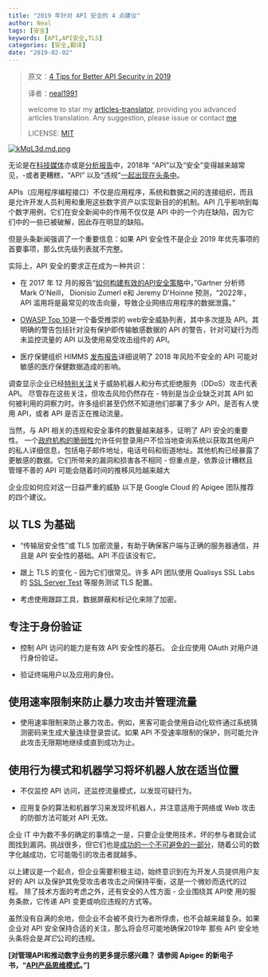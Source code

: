 ```yaml
---
title: "2019 年针对 API 安全的 4 点建议"
author: Neal
tags: [安全]
keywords: [API,API安全,TLS]
categories: [安全,翻译]
date: "2019-02-02" 
---
```


> 原文：[4 Tips for Better API Security in 2019](https://medium.com/apis-and-digital-transformation/4-tips-for-better-api-security-in-2019-7d3a3b852a45)
>
> 译者：[neal1991](https://github.com/neal1991)
>
> welcome to star my [articles-translator](https://github.com/neal1991/articles-translator/), providing you advanced articles translation. Any suggestion, please issue or contact [me](mailto:bing@stu.ecnu.edu.cn)
>
> LICENSE: [MIT](https://opensource.org/licenses/MIT)

[![kMqL3d.md.png](https://s2.ax1x.com/2019/01/29/kMqL3d.md.png)](https://imgchr.com/i/kMqL3d)

无论是在[科技](https://www.darkreading.com/application-security/expect-api-breaches-to-accelerate/d/d-id/1332504)[媒体](https://securityboulevard.com/2018/12/2018-sees-api-breaches-surge-with-no-relief-in-sight/)亦或是[分析报告](https://www.gartner.com/doc/3834704/build-effective-api-security-strategy)中，2018年 “API”以及“安全”变得越来越常见，-或者更糟糕，“API” 以及“违规”[一起出现在头条中](https://www.securityweek.com/next-big-cyber-attack-vector-apis)。

APIs（应用程序编程接口）不仅是应用程序，系统和数据之间的连接组织，而且是允许开发人员利用和重用这些数字资产以实现新目的的机制。API 几乎影响到每个数字用例，它们在安全新闻中的作用不仅仅是 API 中的一个内在缺陷，因为它们中的一些已被破解，因此存在明显的缺陷。

但是头条新闻强调了一个重要信息：如果 API 安全性不是企业 2019 年优先事项的首要事项，那么优先级列表就不完整。

实际上，API 安全的要求正在成为一种共识：

* 在 2017 年 12 月的报告“[如何构建有效的API安全策略](https://www.gartner.com/doc/3834704/build-effective-api-security-strategy)中，”Gartner 分析师 Mark O'Neill， Dionisio Zumerl e和 Jeremy D'Hoinne 预测，“2022年，API 滥用将是最常见的攻击向量，导致企业网络应用程序的数据泄露。”

* [OWASP Top 10](https://www.owasp.org/images/7/72/OWASP_Top_10-2017_%28en%29.pdf.pdf)是一个备受推崇的 web安全威胁列表，其中多次提及 API。其明确的警告包括针对没有保护即传输敏感数据的 API 的警告，针对可疑行为而未监控流量的 API 以及使用易受攻击组件的 API。

* 医疗保健组织 HIMMS [发布报告](https://www.hipaaguide.net/api-vulnerabilities-and-usb-related-cyberattacks-identified/)详细说明了 2018 年风险不安全的 API 可能对敏感的医疗保健数据造成的影响。

调查显示企业已经[特别关注](https://www.slideshare.net/Imperva/api-security-survey?qid=aab26aae-da6c-40b0-8c28-0ea3a0f526a8&v=&b=&from_search=4)关于威胁机器人和分布式拒绝服务（DDoS）攻击代表 API。 尽管存在这些关注，但攻击风险仍然存在 - 特别是当企业缺乏对其 API 如何被利用的洞察力时。许多组织甚至仍然不知道他们部署了多少 API，是否有人使用 API，或者 API 是否正在推动流量。

当然，与 API 相关的违规和安全事件的数量越来越多，证明了 API 安全的重要性。 一个[政府机构的脆弱性](https://krebsonsecurity.com/2018/11/usps-site-exposed-data-on-60-million-users/?utm_source=feedburner&utm_medium=feed&utm_campaign=Feed%3A+KrebsOnSecurity+%28Krebs+on+Security%29)允许任何登录用户不恰当地查询系统以获取其他用户的私人详细信息，包括电子邮件地址，电话号码和街道地址。其他机构已经暴露了更敏感的数据。它们所带来的漏洞和损害各不相同 - 但重点是，依靠设计糟糕且管理不善的 API 可能会随着时间的推移风险越来越大

企业应如何应对这一日益严重的威胁 以下是 Google Cloud 的 Apigee 团队推荐的四个建议。

## 以 TLS 为基础

* “传输层安全性”或 TLS 加密流量，有助于确保客户端与正确的服务器通信，并且是 API 安全性的基础。API 不应该没有它。

* 跟上 TLS 的变化 - 因为它们很常见。许多 API 团队使用 Qualisys SSL Labs 的 [SSL Server Test](https://www.ssllabs.com/ssltest/) 等服务测试 TLS 配置。

* 考虑使用跟踪工具，数据屏蔽和标记化来除了加密。

## 专注于身份验证

* 控制 API 访问的能力是有效 API 安全性的基石。 企业应使用 OAuth 对用户进行身份验证。

* 验证终端用户以及应用的身份。

## 使用速率限制来防止暴力攻击并管理流量

* 使用速率限制来防止暴力攻击。例如，黑客可能会使用自动化软件通过系统猜测密码来生成大量连续登录尝试。如果 API 不受速率限制的保护，则可能允许此攻击无限期地继续或直到成功为止。

## 使用行为模式和机器学习将坏机器人放在适当位置

* 不仅监控 API 访问，还监控流量模式，以发现可疑行为。

* 应用复杂的算法和机器学习来发现坏机器人，并注意适用于网络或 Web 攻击的防御方法可能对 API 无效。


企业 IT 中为数不多的确定的事情之一是，只要企业使用技术，坏的参与者就会试图找到漏洞。挑战很多，但它们也是[成功的一个不可避免的一部分](https://www.rtinsights.com/with-apis-dealing-with-bad-bots-is-the-cost-of-success/ )，随着公司的数字化越成功，它可能吸引的攻击者就越多。


以上建议是一个起点，但企业需要积极主动，始终意识到在为开发人员提供用户友好的 API 以及保护其免受攻击者攻击之间保持平衡，这是一个微妙而迭代的过程。 除了技术方面的考虑之外，还有安全的人性方面 - 企业围绕其 API使 用的服务条款，它传递 API 变更或响应违规的方式等。

虽然没有自满的余地，但企业不会被不良行为者所俘虏，也不会越来越复杂。如果企业对 API 安全保持合适的关注，那么将会尽可能地确保2019年 那些 API 安全地头条将会是*其它*公司的违规。

**[对管理API和推动数字业务的更多提示感兴趣？ 请参阅 Apigee 的新电子书，“[API产品思维模式](https://pages.apigee.com/apis-products-register.html?utm_source=medium&utm_medium=article&utm_campaign=apis-products-microsite)。”]**
